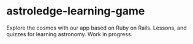 # astroledge-learning-game
Explore the cosmos with our app based on Ruby on Rails. Lessons, and quizzes for learning astronomy. Work in progress.

